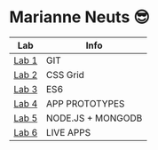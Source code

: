 # Marianne Neuts 😎

| Lab | Info |
| ------------- | ------------- |
| [Lab 1](https://github.com/marianneneuts/2imd-webtechadvanced-portfolio/tree/main/lab1) | GIT |
| [Lab 2](https://github.com/marianneneuts/2imd-webtechadvanced-portfolio/tree/main/lab2) | CSS Grid |
| [Lab 3](https://github.com/marianneneuts/2imd-webtechadvanced-portfolio/tree/main/lab3) | ES6 |
| [Lab 4](https://github.com/marianneneuts/2imd-webtechadvanced-portfolio/tree/main/lab4) | APP PROTOTYPES |
| [Lab 5](#) | NODE.JS + MONGODB |
| [Lab 6](https://github.com/marianneneuts/2imd-webtechadvanced-lab6) | LIVE APPS |
